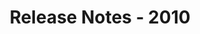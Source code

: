 ﻿---
title: Release Notes - 2010
articleTitle: Release Notes - 2010
linktitle: Release Notes - 2010
description: "Release Notes - 2010 – learn about the latest updates and fixes."
type: docs
weight: 100
url: /sharepoint/release-notes-2010/
---


